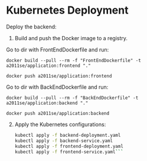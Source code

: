 # Kubernetes Deployment

Deploy the backend:
1. Build and push the Docker image to a registry.

Go to dir with FrontEndDockerfile and run:
```
docker build --pull --rm -f "FrontEndDockerfile" -t a2011se/application:frontend "." 

docker push a2011se/application:frontend
```
Go to dir with BackEndDockerfile and run:
```
docker build --pull --rm -f "BackEndDockerfile" -t a2011se/application:backend "." 

docker push a2011se/application:backend
```
2. Apply the Kubernetes configurations:
   ```sh
   kubectl apply -f backend-deployment.yaml
   kubectl apply -f backend-service.yaml
   kubectl apply -f frontend-deployment.yaml
   kubectl apply -f frontend-service.yaml```
